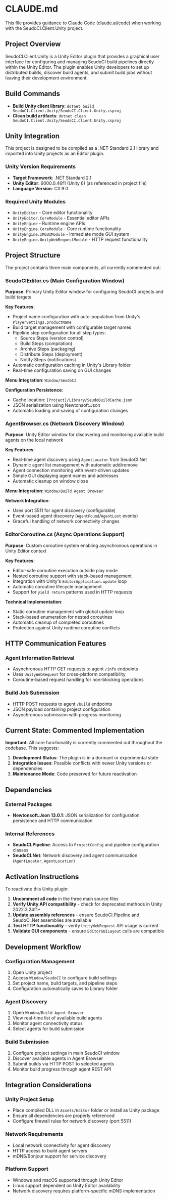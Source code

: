 # CLAUDE.md

This file provides guidance to Claude Code (claude.ai/code) when working with the SeudoCI.Client.Unity project.

## Project Overview

SeudoCI.Client.Unity is a Unity Editor plugin that provides a graphical user interface for configuring and managing SeudoCI build pipelines directly within the Unity Editor. The plugin enables Unity developers to set up distributed builds, discover build agents, and submit build jobs without leaving their development environment.

## Build Commands

- **Build Unity client library**: `dotnet build SeudoCI.Client.Unity/SeudoCI.Client.Unity.csproj`
- **Clean build artifacts**: `dotnet clean SeudoCI.Client.Unity/SeudoCI.Client.Unity.csproj`

## Unity Integration

This project is designed to be compiled as a .NET Standard 2.1 library and imported into Unity projects as an Editor plugin.

### Unity Version Requirements
- **Target Framework**: .NET Standard 2.1
- **Unity Editor**: 6000.0.46f1 (Unity 6) (as referenced in project file)
- **Language Version**: C# 9.0

### Required Unity Modules
- `UnityEditor` - Core editor functionality
- `UnityEditor.CoreModule` - Essential editor APIs
- `UnityEngine` - Runtime engine APIs
- `UnityEngine.CoreModule` - Core runtime functionality
- `UnityEngine.IMGUIModule` - Immediate mode GUI system
- `UnityEngine.UnityWebRequestModule` - HTTP request functionality

## Project Structure

The project contains three main components, all currently commented out:

### SeudoCIEditor.cs (Main Configuration Window)
**Purpose**: Primary Unity Editor window for configuring SeudoCI projects and build targets

**Key Features**:
- Project name configuration with auto-population from Unity's `PlayerSettings.productName`
- Build target management with configurable target names
- Pipeline step configuration for all step types:
  - Source Steps (version control)
  - Build Steps (compilation)
  - Archive Steps (packaging)
  - Distribute Steps (deployment)
  - Notify Steps (notifications)
- Automatic configuration caching in Unity's Library folder
- Real-time configuration saving on GUI changes

**Menu Integration**: `Window/SeudoCI`

**Configuration Persistence**:
- Cache location: `[Project]/Library/SeudoBuildCache.json`
- JSON serialization using Newtonsoft.Json
- Automatic loading and saving of configuration changes

### AgentBrowser.cs (Network Discovery Window)
**Purpose**: Unity Editor window for discovering and monitoring available build agents on the local network

**Key Features**:
- Real-time agent discovery using `AgentLocator` from SeudoCI.Net
- Dynamic agent list management with automatic add/remove
- Agent connection monitoring with event-driven updates
- Simple GUI displaying agent names and addresses
- Automatic cleanup on window close

**Menu Integration**: `Window/Build Agent Browser`

**Network Integration**:
- Uses port 5511 for agent discovery (configurable)
- Event-based agent discovery (`AgentFound`/`AgentLost` events)
- Graceful handling of network connectivity changes

### EditorCoroutine.cs (Async Operations Support)
**Purpose**: Custom coroutine system enabling asynchronous operations in Unity Editor context

**Key Features**:
- Editor-safe coroutine execution outside play mode
- Nested coroutine support with stack-based management
- Integration with Unity's `EditorApplication.update` loop
- Automatic coroutine lifecycle management
- Support for `yield return` patterns used in HTTP requests

**Technical Implementation**:
- Static coroutine management with global update loop
- Stack-based enumeration for nested coroutines
- Automatic cleanup of completed coroutines
- Protection against Unity runtime coroutine conflicts

## HTTP Communication Features

### Agent Information Retrieval
- Asynchronous HTTP GET requests to agent `/info` endpoints
- Uses `UnityWebRequest` for cross-platform compatibility
- Coroutine-based request handling for non-blocking operations

### Build Job Submission
- HTTP POST requests to agent `/build` endpoints
- JSON payload containing project configuration
- Asynchronous submission with progress monitoring

## Current State: Commented Implementation

**Important**: All core functionality is currently commented out throughout the codebase. This suggests:

1. **Development Status**: The plugin is in a dormant or experimental state
2. **Integration Issues**: Possible conflicts with newer Unity versions or dependencies
3. **Maintenance Mode**: Code preserved for future reactivation

## Dependencies

### External Packages
- **Newtonsoft.Json 13.0.1**: JSON serialization for configuration persistence and HTTP communication

### Internal References
- **SeudoCI.Pipeline**: Access to `ProjectConfig` and pipeline configuration classes
- **SeudoCI.Net**: Network discovery and agent communication (`AgentLocator`, `AgentLocation`)

## Activation Instructions

To reactivate this Unity plugin:

1. **Uncomment all code** in the three main source files
2. **Verify Unity API compatibility** - check for deprecated methods in Unity 2022.3.24f1+
3. **Update assembly references** - ensure SeudoCI.Pipeline and SeudoCI.Net assemblies are available
4. **Test HTTP functionality** - verify `UnityWebRequest` API usage is current
5. **Validate GUI components** - ensure `EditorGUILayout` calls are compatible

## Development Workflow

### Configuration Management
1. Open Unity project
2. Access `Window/SeudoCI` to configure build settings
3. Set project name, build targets, and pipeline steps
4. Configuration automatically saves to Library folder

### Agent Discovery
1. Open `Window/Build Agent Browser`
2. View real-time list of available build agents
3. Monitor agent connectivity status
4. Select agents for build submission

### Build Submission
1. Configure project settings in main SeudoCI window
2. Discover available agents in Agent Browser
3. Submit builds via HTTP POST to selected agents
4. Monitor build progress through agent REST API

## Integration Considerations

### Unity Project Setup
- Place compiled DLL in `Assets/Editor` folder or install as Unity package
- Ensure all dependencies are properly referenced
- Configure firewall rules for network discovery (port 5511)

### Network Requirements
- Local network connectivity for agent discovery
- HTTP access to build agent servers
- mDNS/Bonjour support for service discovery

### Platform Support
- Windows and macOS supported through Unity Editor
- Linux support dependent on Unity Editor availability
- Network discovery requires platform-specific mDNS implementation